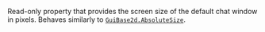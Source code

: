 Read-only property that provides the screen size of the default chat
window in pixels. Behaves similarly to [`GuiBase2d.AbsoluteSize`](https://create.roblox.com/docs/reference/engine/classes/GuiBase2d#AbsoluteSize).